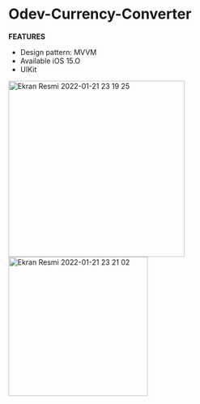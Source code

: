 # Odev-Currency-Converter

**FEATURES**
- Design pattern: MVVM
- Available iOS 15.O
- UIKit

<img width="348" alt="Ekran Resmi 2022-01-21 23 19 25" src="https://user-images.githubusercontent.com/17406592/150594756-90b690ed-aad7-4f5a-a419-0c4a3805ec67.png"><img width="275" alt="Ekran Resmi 2022-01-21 23 21 02" src="https://user-images.githubusercontent.com/17406592/150594990-db8a733b-e8d4-456a-a05f-ad32ebcf8ee0.png">
